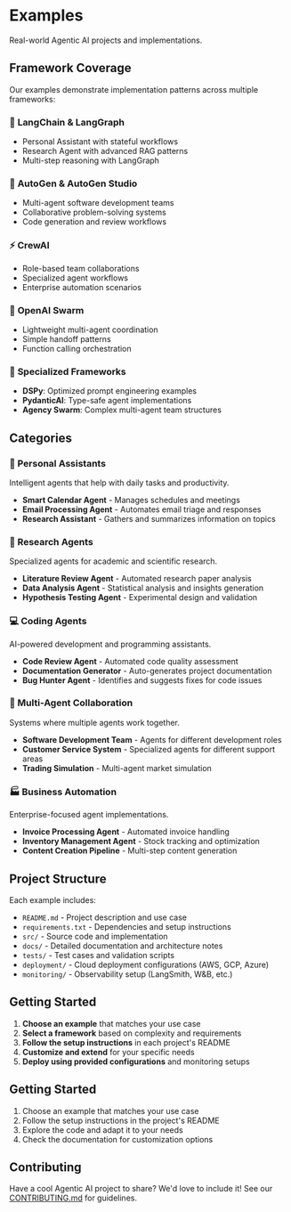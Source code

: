 # Examples

Real-world Agentic AI projects and implementations.

## Framework Coverage

Our examples demonstrate implementation patterns across multiple frameworks:

### 🦜 **LangChain & LangGraph**
- Personal Assistant with stateful workflows
- Research Agent with advanced RAG patterns
- Multi-step reasoning with LangGraph

### 🤖 **AutoGen & AutoGen Studio**
- Multi-agent software development teams
- Collaborative problem-solving systems
- Code generation and review workflows

### ⚡ **CrewAI**
- Role-based team collaborations
- Specialized agent workflows
- Enterprise automation scenarios

### 🌊 **OpenAI Swarm**
- Lightweight multi-agent coordination
- Simple handoff patterns
- Function calling orchestration

### 🎯 **Specialized Frameworks**
- **DSPy**: Optimized prompt engineering examples
- **PydanticAI**: Type-safe agent implementations
- **Agency Swarm**: Complex multi-agent team structures

## Categories

### 🤖 Personal Assistants
Intelligent agents that help with daily tasks and productivity.

- **Smart Calendar Agent** - Manages schedules and meetings
- **Email Processing Agent** - Automates email triage and responses
- **Research Assistant** - Gathers and summarizes information on topics

### 🔬 Research Agents
Specialized agents for academic and scientific research.

- **Literature Review Agent** - Automated research paper analysis
- **Data Analysis Agent** - Statistical analysis and insights generation
- **Hypothesis Testing Agent** - Experimental design and validation

### 💻 Coding Agents
AI-powered development and programming assistants.

- **Code Review Agent** - Automated code quality assessment
- **Documentation Generator** - Auto-generates project documentation
- **Bug Hunter Agent** - Identifies and suggests fixes for code issues

### 🔗 Multi-Agent Collaboration
Systems where multiple agents work together.

- **Software Development Team** - Agents for different development roles
- **Customer Service System** - Specialized agents for different support areas
- **Trading Simulation** - Multi-agent market simulation

### 🏭 Business Automation
Enterprise-focused agent implementations.

- **Invoice Processing Agent** - Automated invoice handling
- **Inventory Management Agent** - Stock tracking and optimization
- **Content Creation Pipeline** - Multi-step content generation

## Project Structure

Each example includes:
- `README.md` - Project description and use case
- `requirements.txt` - Dependencies and setup instructions
- `src/` - Source code and implementation
- `docs/` - Detailed documentation and architecture notes
- `tests/` - Test cases and validation scripts
- `deployment/` - Cloud deployment configurations (AWS, GCP, Azure)
- `monitoring/` - Observability setup (LangSmith, W&B, etc.)

## Getting Started

1. **Choose an example** that matches your use case
2. **Select a framework** based on complexity and requirements
3. **Follow the setup instructions** in each project's README
4. **Customize and extend** for your specific needs
5. **Deploy using provided configurations** and monitoring setups

## Getting Started

1. Choose an example that matches your use case
2. Follow the setup instructions in the project's README
3. Explore the code and adapt it to your needs
4. Check the documentation for customization options

## Contributing

Have a cool Agentic AI project to share? We'd love to include it! See our [CONTRIBUTING.md](../CONTRIBUTING.md) for guidelines.